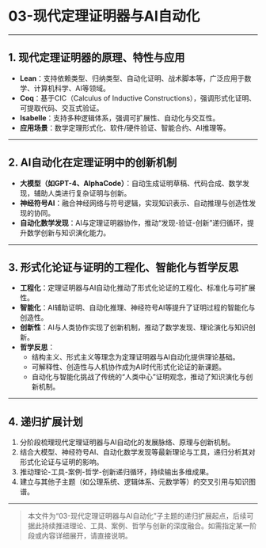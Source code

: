 # 03-现代定理证明器与AI自动化

---

## 1. 现代定理证明器的原理、特性与应用

- **Lean**：支持依赖类型、归纳类型、自动化证明、战术脚本等，广泛应用于数学、计算机科学、AI等领域。
- **Coq**：基于CIC（Calculus of Inductive Constructions），强调形式化证明、可提取代码、交互式验证。
- **Isabelle**：支持多种逻辑体系，强调可扩展性、自动化与交互性。
- **应用场景**：数学定理形式化、软件/硬件验证、智能合约、AI推理等。

---

## 2. AI自动化在定理证明中的创新机制

- **大模型（如GPT-4、AlphaCode）**：自动生成证明草稿、代码合成、数学发现，辅助人类进行复杂证明与创新。
- **神经符号AI**：融合神经网络与符号逻辑，实现知识表示、自动推理与创造性发现的协同。
- **自动化数学发现**：AI与定理证明器协作，推动“发现-验证-创新”递归循环，提升数学创新与知识演化能力。

---

## 3. 形式化论证与证明的工程化、智能化与哲学反思

- **工程化**：定理证明器与AI自动化推动了形式化论证的工程化、标准化与可扩展性。
- **智能化**：AI辅助证明、自动化推理、神经符号AI等提升了证明过程的智能化与创造性。
- **创新性**：AI与人类协作实现了创新机制，推动了数学发现、理论演化与知识创新。
- **哲学反思**：
  - 结构主义、形式主义等理念为定理证明器与AI自动化提供理论基础。
  - 可解释性、创造性与人机协作成为AI时代形式化论证的新课题。
  - 自动化与智能化挑战了传统的“人类中心”证明观念，推动了知识演化与创新机制。

---

## 4. 递归扩展计划

1. 分阶段梳理现代定理证明器与AI自动化的发展脉络、原理与创新机制。
2. 结合大模型、神经符号AI、自动化数学发现等最新理论与工具，递归分析其对形式化论证与证明的影响。
3. 推动理论-工具-案例-哲学-创新递归循环，持续输出多维成果。
4. 建立与其他子主题（如公理系统、逻辑体系、元数学等）的交叉引用与知识图谱。

---

> 本文件为“03-现代定理证明器与AI自动化”子主题的递归扩展起点，后续可据此持续推进理论、工具、案例、哲学与创新的深度融合。如需指定某一阶段或内容详细展开，请直接说明。
